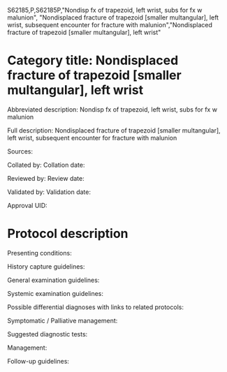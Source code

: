 S62185,P,S62185P,"Nondisp fx of trapezoid, left wrist, subs for fx w malunion", "Nondisplaced fracture of trapezoid [smaller multangular], left wrist, subsequent encounter for fracture with malunion","Nondisplaced fracture of trapezoid [smaller multangular], left wrist"
# Category title: Nondisplaced fracture of trapezoid [smaller multangular], left wrist

Abbreviated description: Nondisp fx of trapezoid, left wrist, subs for fx w malunion

Full description: Nondisplaced fracture of trapezoid [smaller multangular], left wrist, subsequent encounter for fracture with malunion

Sources:

Collated by:
Collation date:

Reviewed by:
Review date:

Validated by:
Validation date:

Approval UID:

# Protocol description

Presenting conditions:

History capture guidelines:

General examination guidelines:

Systemic examination guidelines:

Possible differential diagnoses with links to related protocols:

Symptomatic / Palliative management:

Suggested diagnostic tests:

Management:

Follow-up guidelines:
